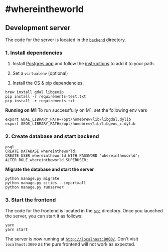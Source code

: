 # #whereintheworld

## Development server

The code for the server is located in the [`backend`](./backend) directory.

### 1. Install dependencies

1. Install [Postgres.app](https://postgresapp.com/) and follow the [instructions](https://postgresapp.com/documentation/install.html) to add it to your path.

2. Set a `virtualenv` (optional)

3. Install the OS & pip dependencies.
```
brew install gdal libgeoip
pip install -r requirements-test.txt
pip install -r requirements.txt
```

**Running on M1**
To run successfully on M1, set the following env vars
```
export GDAL_LIBRARY_PATH=/opt/homebrew/lib/libgdal.dylib
export GEOS_LIBRARY_PATH=/opt/homebrew/lib/libgeos_c.dylib
```

### 2. Create database and start backend

```
psql
CREATE DATABASE whereintheworld;
CREATE USER whereintheworld WITH PASSWORD 'whereintheworld';
ALTER ROLE whereintheworld SUPERUSER;
```

**Migrate the database and start the server**

```
python manage.py migrate
python manage.py cities --import=all
python manage.py runserver
```



### 3. Start the frontend

The code for the frontend is located in the [`src`](./src) directory. Once you launched the server, you can start it as follows:

```
yarn
yarn start
```
The server is now running at [`http://localhost:8000/`](http://localhost:8000/). Don't visit `localhost:3000` as the pure frontend will not work as expected.